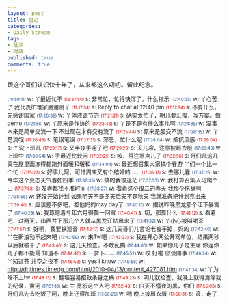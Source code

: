```yaml
---
layout: post
title: 扯之
categories:
- Daily Stream
tags:
- 扯淡
- 时政
published: true
comments: true
---
```

<p>跟这个哥们认识快十年了，从来都这么叨叨。留此纪念。</p>

<p><span style="color: #204a87;"><span style="font-size: x-small;">(10:59:11) </span></span><span style="font-size: small;">w: </span><span style="font-size: small;">丫最近忙不</span>
<span style="font-size: x-small;"><span style="color: #cc0000;">(12:37:50) </span></span><span style="font-size: small;">s: </span><span style="font-size: small;">非常忙，忙得快泻了。什么指示</span>
<span style="color: #204a87;"><span style="font-size: x-small;">(12:40:35) </span></span><span style="font-size: small;">w: </span><span style="font-size: small;">丫心苦了 我代表矿难家属谢谢丫</span>
<span style="font-size: x-small;"><span style="color: #cc0000;">(17:17:54) </span></span><span style="font-size: small;">s: </span><span style="font-size: small;">Reply to chat at 12:40 pm</span>
<span style="font-size: x-small;"><span style="color: #cc0000;">(17:17:54) </span></span><span style="font-size: small;">s: </span><span style="font-size: small;">不算什么，先感谢国家</span>
<span style="color: #204a87;"><span style="font-size: x-small;">(17:20:32) </span></span><span style="font-size: small;">w: </span><span style="font-size: small;">丫体液调节的</span>
<span style="font-size: x-small;"><span style="color: #cc0000;">(17:21:21) </span></span><span style="font-size: small;">s: </span><span style="font-size: small;">确实太忙了，明儿要汇报，写方案。做demo</span>
<span style="color: #204a87;"><span style="font-size: x-small;">(17:21:56) </span></span><span style="font-size: small;">w: </span><span style="font-size: small;">丫原来是作协的</span>
<span style="font-size: x-small;"><span style="color: #cc0000;">(17:23:43) </span></span><span style="font-size: small;">s: </span><span style="font-size: small;">丫是不是有什么事儿啊</span>
<span style="color: #204a87;"><span style="font-size: x-small;">(17:24:35) </span></span><span style="font-size: small;">w: </span><span style="font-size: small;">没事 本来是简单交流一下 不过现在才有交有流了</span>
<span style="font-size: x-small;"><span style="color: #cc0000;">(17:25:44) </span></span><span style="font-size: small;">s: </span><span style="font-size: small;">原来是肛交不流</span>
<span style="color: #204a87;"><span style="font-size: x-small;">(17:26:35) </span></span><span style="font-size: small;">w: </span><span style="font-size: small;">丫是流氓</span>
<span style="font-size: x-small;"><span style="color: #cc0000;">(17:26:46) </span></span><span style="font-size: small;">s: </span><span style="font-size: small;">笔误笔误</span>
<span style="font-size: x-small;"><span style="color: #cc0000;">(17:27:31) </span></span><span style="font-size: small;">s: </span><span style="font-size: small;">邪恶，忙什么呢</span>
<span style="color: #204a87;"><span style="font-size: x-small;">(17:28:04) </span></span><span style="font-size: small;">w: </span><span style="font-size: small;">抵抗流感</span>
<span style="font-size: x-small;"><span style="color: #cc0000;">(17:29:04) </span></span><span style="font-size: small;">s: </span><span style="font-size: small;">丫没上班儿</span>
<span style="font-size: x-small;"><span style="color: #cc0000;">(17:29:17) </span></span><span style="font-size: small;">s: </span><span style="font-size: small;">又半夜手淫了吧</span>
<span style="font-size: x-small;"><span style="color: #cc0000;">(17:29:29) </span></span><span style="font-size: small;">s: </span><span style="font-size: small;">天儿冷，注意披肩衣服</span>
<span style="color: #204a87;"><span style="font-size: x-small;">(17:30:46) </span></span><span style="font-size: small;">w: </span><span style="font-size: small;">上班中</span>
<span style="color: #204a87;"><span style="font-size: x-small;">(17:30:54) </span></span><span style="font-size: small;">w: </span><span style="font-size: small;">手最近比较闲</span>
<span style="font-size: x-small;"><span style="color: #cc0000;">(17:32:25) </span></span><span style="font-size: small;">s: </span><span style="font-size: small;">咳，得注意点儿了</span>
<span style="font-size: x-small;"><span style="color: #cc0000;">(17:32:56) </span></span><span style="font-size: small;">s: </span><span style="font-size: small;">哥们儿这几天在屋里面冻得都跑外面暖和暖和</span>
<span style="color: #204a87;"><span style="font-size: x-small;">(17:34:04) </span></span><span style="font-size: small;">w: </span><span style="font-size: small;">最近想召集大家搞个春游 丫们一个比一个忙</span>
<span style="font-size: x-small;"><span style="color: #cc0000;">(17:35:27) </span></span><span style="font-size: small;">s: </span><span style="font-size: small;">好事儿阿，可惜周末又有个结婚的……</span>
<span style="font-size: x-small;"><span style="color: #cc0000;">(17:36:17) </span></span><span style="font-size: small;">s: </span><span style="font-size: small;">去哪儿春</span>
<span style="color: #204a87;"><span style="font-size: x-small;">(17:37:26) </span></span><span style="font-size: small;">w: </span><span style="font-size: small;">今年这个变态天气春如四季</span>
<span style="color: #204a87;"><span style="font-size: x-small;">(17:37:35) </span></span><span style="font-size: small;">w: </span><span style="font-size: small;">搞的我很迷茫</span>
<span style="color: #204a87;"><span style="font-size: x-small;">(17:37:53) </span></span><span style="font-size: small;">w: </span><span style="font-size: small;">我打算召集人马爬个山</span>
<span style="font-size: x-small;"><span style="color: #cc0000;">(17:37:58) </span></span><span style="font-size: small;">s: </span><span style="font-size: small;">发春都找不准时间</span>
<span style="color: #204a87;"><span style="font-size: x-small;">(17:38:27) </span></span><span style="font-size: small;">w: </span><span style="font-size: small;">看着这个很二的春天 我那个伤身啊</span>
<span style="color: #204a87;"><span style="font-size: x-small;">(17:38:56) </span></span><span style="font-size: small;">w: </span><span style="font-size: small;">还没开始计划 如果明天不是冬天后天不是秋天 我就准备把计划亮出来</span>
<span style="font-size: x-small;"><span style="color: #cc0000;">(17:39:40) </span></span><span style="font-size: small;">s: </span><span style="font-size: small;">应该差不多吧，都他妈的may day了</span>
<span style="color: #204a87;"><span style="font-size: x-small;">(17:40:11) </span></span><span style="font-size: small;">w: </span><span style="font-size: small;">据说昨晚黑龙那个江下暴雪了</span>
<span style="color: #204a87;"><span style="font-size: x-small;">(17:40:29) </span></span><span style="font-size: small;">w: </span><span style="font-size: small;">我琢磨着今年六月得飘一回雪</span>
<span style="font-size: x-small;"><span style="color: #cc0000;">(17:40:41) </span></span><span style="font-size: small;">s: </span><span style="font-size: small;">切，那算什么</span>
<span style="font-size: x-small;"><span style="color: #cc0000;">(17:41:12) </span></span><span style="font-size: small;">s: </span><span style="font-size: small;">看着吧，过两天，山西井下那几个人就从黑龙江钻出来了</span>
<span style="color: #204a87;"><span style="font-size: x-small;">(17:41:32) </span></span><span style="font-size: small;">w: </span><span style="font-size: small;">丫小心被叫喝茶</span>
<span style="font-size: x-small;"><span style="color: #cc0000;">(17:41:57) </span></span><span style="font-size: small;">s: </span><span style="font-size: small;">好啊，我要铁观音</span>
<span style="font-size: x-small;"><span style="color: #cc0000;">(17:42:17) </span></span><span style="font-size: small;">s: </span><span style="font-size: small;">这几天哥们儿言论老被干掉，妈的</span>
<span style="color: #204a87;"><span style="font-size: x-small;">(17:42:40) </span></span><span style="font-size: small;">w: </span><span style="font-size: small;">丫在新浪勃不起来吧</span>
<span style="color: #204a87;"><span style="font-size: x-small;">(17:42:59) </span></span><span style="font-size: small;">w: </span><span style="font-size: small;">来Tw吧</span>
<span style="font-size: x-small;"><span style="color: #cc0000;">(17:43:23) </span></span><span style="font-size: small;">s: </span><span style="font-size: small;">我在开心网公开骂单位，结果两秒以后就被干了</span>
<span style="font-size: x-small;"><span style="color: #cc0000;">(17:43:46) </span></span><span style="font-size: small;">s: </span><span style="font-size: small;">这几天检查，不敢乱搞</span>
<span style="color: #204a87;"><span style="font-size: x-small;">(17:44:00) </span></span><span style="font-size: small;">w: </span><span style="font-size: small;">如果你儿子是主席 你连你儿子都不能骂 知道不</span>
<span style="font-size: x-small;"><span style="color: #cc0000;">(17:44:40) </span></span><span style="font-size: small;">s: </span><span style="font-size: small;">一萝卜……</span>
<span style="color: #204a87;"><span style="font-size: x-small;">(17:45:52) </span></span><span style="font-size: small;">w: </span><span style="font-size: small;">哎 好啦 麼谈國事</span>
<span style="color: #204a87;"><span style="font-size: x-small;">(17:46:24) </span></span><span style="font-size: small;">w: </span><span style="font-size: small;">丫知道苍 井空之夜不</span>
<span style="font-size: x-small;"><span style="color: #cc0000;">(17:46:53) </span></span><span style="font-size: small;">s: </span><span style="font-size: small;">yes i know</span>
<span style="color: #204a87;"><span style="font-size: x-small;">(17:46:58) </span></span><span style="font-size: small;">w: </span><span style="font-size: small;"><a href="http://dgtimes.timedg.com/html/2010-04/13/content_427081.htm">http://dgtimes.timedg.com/html/2010-04/13/content_427081.htm</a></span>
<span style="color: #204a87;"><span style="font-size: x-small;">(17:47:34) </span></span><span style="font-size: small;">w: </span><span style="font-size: small;">丫为啥不上tw</span>
<span style="font-size: x-small;"><span style="color: #cc0000;">(17:48:13) </span></span><span style="font-size: small;">s: </span><span style="font-size: small;">翻墙容易招致杀身之祸</span>
<span style="font-size: x-small;"><span style="color: #cc0000;">(17:49:23) </span></span><span style="font-size: small;">s: </span><span style="font-size: small;">明儿就检查，我晚上就得清除我的纪录，黄河</span>
<span style="color: #204a87;"><span style="font-size: x-small;">(17:51:18) </span></span><span style="font-size: small;">w: </span><span style="font-size: small;">主 宽恕这个人吧</span>
<span style="font-size: x-small;"><span style="color: #cc0000;">(17:52:43) </span></span><span style="font-size: small;">s: </span><span style="font-size: small;">白天不懂夜的黑，你们</span>
<span style="font-size: x-small;"><span style="color: #cc0000;">(17:55:03) </span></span><span style="font-size: small;">s: </span><span style="font-size: small;">哥们儿先去吃饭了阿，晚上还得加班</span>
<span style="color: #204a87;"><span style="font-size: x-small;">(17:56:25) </span></span><span style="font-size: small;">w: </span><span style="font-size: small;"> 嗯 晚上披肩衣服</span>
<span style="font-size: x-small;"><span style="color: #cc0000;">(17:56:31) </span></span><span style="font-size: small;">s: </span><span style="font-size: small;">滚，走了</span></p>
